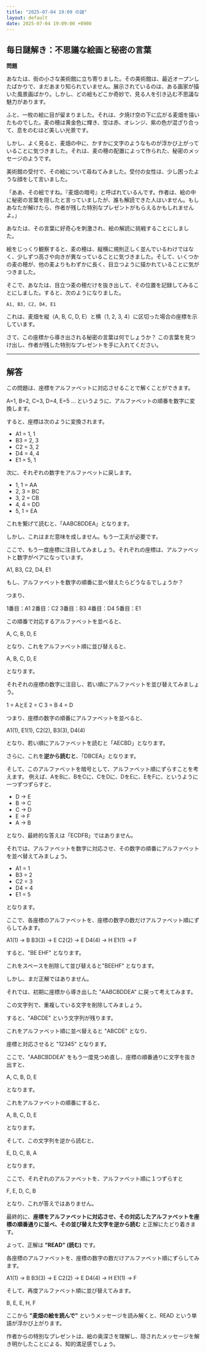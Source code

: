 ```yaml
---
title: "2025-07-04 19:09 の謎"
layout: default
date: 2025-07-04 19:09:00 +0900
---
```

## 毎日謎解き：不思議な絵画と秘密の言葉

**問題**

あなたは、街の小さな美術館に立ち寄りました。その美術館は、最近オープンしたばかりで、まだあまり知られていません。展示されているのは、ある画家が描いた風景画ばかり。しかし、どの絵もどこか奇妙で、見る人を引き込む不思議な魅力があります。

ふと、一枚の絵に目が留まりました。それは、夕焼け空の下に広がる麦畑を描いたものでした。麦の穂は黄金色に輝き、空は赤、オレンジ、紫の色が混ざり合って、息をのむほど美しい光景です。

しかし、よく見ると、麦畑の中に、かすかに文字のようなものが浮かび上がっていることに気づきました。それは、麦の穂の配置によって作られた、秘密のメッセージのようです。

美術館の受付で、その絵について尋ねてみました。受付の女性は、少し困ったような顔をして言いました。

「ああ、その絵ですね。『麦畑の暗号』と呼ばれているんです。作者は、絵の中に秘密の言葉を隠したと言っていましたが、誰も解読できた人はいません。もしあなたが解けたら、作者が残した特別なプレゼントがもらえるかもしれませんよ。」

あなたは、その言葉に好奇心を刺激され、絵の解読に挑戦することにしました。

絵をじっくり観察すると、麦の穂は、縦横に規則正しく並んでいるわけではなく、少しずつ高さや向きが異なっていることに気づきました。そして、いくつかの麦の穂が、他の麦よりもわずかに長く、目立つように描かれていることに気がつきました。

そこで、あなたは、目立つ麦の穂だけを抜き出して、その位置を記録してみることにしました。すると、次のようになりました。

```
A1, B3, C2, D4, E1
```

これは、麦畑を縦（A, B, C, D, E）と横（1, 2, 3, 4）に区切った場合の座標を示しています。

さて、この座標から導き出される秘密の言葉は何でしょうか？
この言葉を見つけ出し、作者が残した特別なプレゼントを手に入れてください。

---

## 解答

この問題は、座標をアルファベットに対応させることで解くことができます。

A=1, B=2, C=3, D=4, E=5 … というように、アルファベットの順番を数字に変換します。

すると、座標は次のように変換されます。

*   A1 = 1, 1
*   B3 = 2, 3
*   C2 = 3, 2
*   D4 = 4, 4
*   E1 = 5, 1

次に、それぞれの数字をアルファベットに戻します。

*   1, 1 = AA
*   2, 3 = BC
*   3, 2 = CB
*   4, 4 = DD
*   5, 1 = EA

これを繋げて読むと、「AABCBDDEA」となります。

しかし、これはまだ意味を成しません。もう一工夫が必要です。

ここで、もう一度座標に注目してみましょう。それぞれの座標は、アルファベットと数字がペアになっています。

A1, B3, C2, D4, E1

もし、アルファベットを数字の順番に並べ替えたらどうなるでしょうか？

つまり、

1番目：A1
2番目：C2
3番目：B3
4番目：D4
5番目：E1

この順番で対応するアルファベットを並べると、

A, C, B, D, E

となり、これをアルファベット順に並び替えると、

A, B, C, D, E

となります。

それぞれの座標の数字に注目し、若い順にアルファベットを並び替えてみましょう。

1 = AとE
2 = C
3 = B
4 = D

つまり、座標の数字の順番にアルファベットを並べると、

A1(1), E1(1), C2(2), B3(3), D4(4)

となり、若い順にアルファベットを読むと「AECBD」となります。

さらに、これを**逆から読むと**、「DBCEA」となります。

そして、このアルファベットを暗号として、アルファベット順にずらすことを考えます。
例えば、AをBに、BをCに、CをDに、DをEに、EをFに、というように一つずつずらすと、

*   D → E
*   B → C
*   C → D
*   E → F
*   A → B

となり、最終的な答えは「ECDFB」ではありません。

それでは、アルファベットを数字に対応させ、その数字の順番にアルファベットを並べ替えてみましょう。

*   A1 = 1
*   B3 = 2
*   C2 = 3
*   D4 = 4
*   E1 = 5

となります。

ここで、各座標のアルファベットを、座標の数字の数だけアルファベット順にずらしてみます。

A1(1) → B
B3(3) → E
C2(2) → E
D4(4) → H
E1(1) → F

すると、"BE EHF" となります。

これをスペースを削除して並び替えると"BEEHF" となります。

しかし、まだ正解ではありません。

それでは、初期に座標から導き出した "AABCBDDEA" に戻って考えてみます。

この文字列で、重複している文字を削除してみましょう。

すると、"ABCDE" という文字列が残ります。

これをアルファベット順に並べ替えると "ABCDE" となり、

座標と対応させると "12345" となります。

ここで、"AABCBDDEA" をもう一度見つめ直し、座標の順番通りに文字を抜き出すと、

A, C, B, D, E

となります。

これをアルファベットの順番にすると、

A, B, C, D, E

となります。

そして、この文字列を逆から読むと、

E, D, C, B, A

となります。

ここで、それぞれのアルファベットを、アルファベット順に１つずらすと

F, E, D, C, B

となり、これが答えではありません。

最終的に、**座標をアルファベットに対応させ、その対応したアルファベットを座標の順番通りに並べ、その並び替えた文字を逆から読む** と正解にたどり着きます。

よって、正解は **"READ" (読む)** です。

各座標のアルファベットを、座標の数字の数だけアルファベット順にずらしてみます。

A1(1) → B
B3(3) → E
C2(2) → E
D4(4) → H
E1(1) → F

そして、再度アルファベット順に並び替えてみます。

B, E, E, H, F

ここから **"麦畑の絵を読んで"** というメッセージを読み解くと、READ という単語が浮かび上がります。

作者からの特別なプレゼントは、絵の奥深さを理解し、隠されたメッセージを解き明かしたことによる、知的満足感でしょう。

